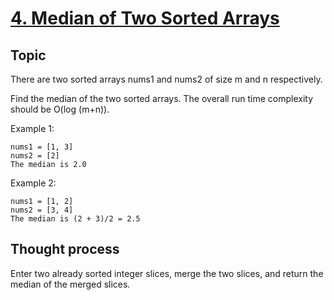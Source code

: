 # [4. Median of Two Sorted Arrays](https://leetcode.com/problems/median-of-two-sorted-arrays/)

## Topic
There are two sorted arrays nums1 and nums2 of size m and n respectively.

Find the median of the two sorted arrays. The overall run time complexity should be O(log (m+n)).

Example 1:
```
nums1 = [1, 3]
nums2 = [2]
The median is 2.0
```
Example 2:
```
nums1 = [1, 2]
nums2 = [3, 4]
The median is (2 + 3)/2 = 2.5
```
## Thought process
Enter two already sorted integer slices, merge the two slices, and return the median of the merged slices.




